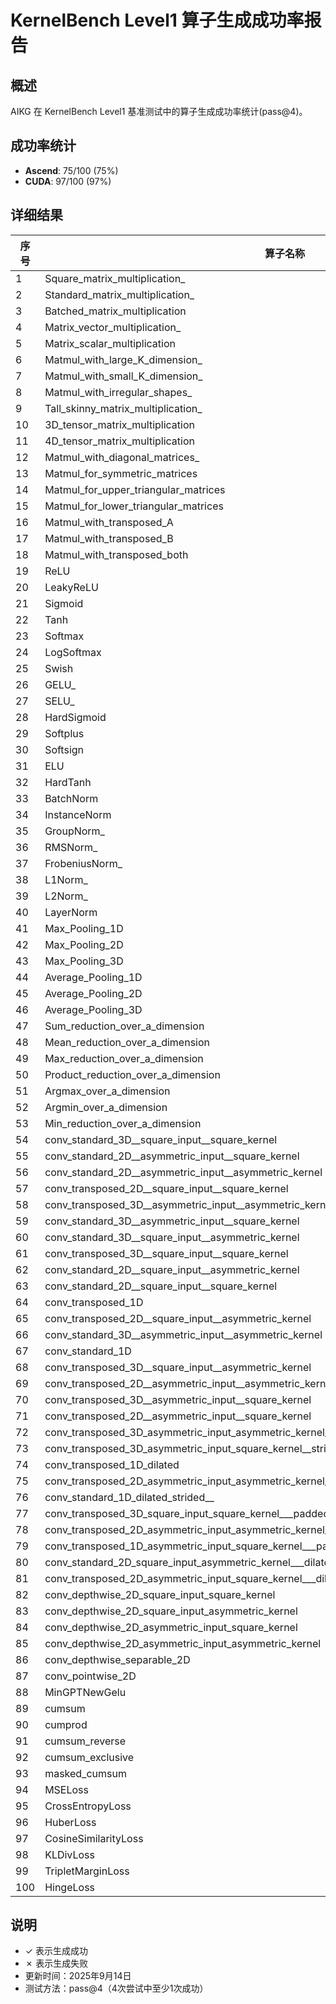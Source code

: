 # KernelBench Level1 算子生成成功率报告

## 概述

AIKG 在 KernelBench Level1 基准测试中的算子生成成功率统计(pass@4)。

## 成功率统计

- **Ascend**: 75/100 (75%)
- **CUDA**: 97/100 (97%)

## 详细结果

| 序号 | 算子名称 | Ascend | CUDA |
|------|----------|--------|------|
| 1 | Square_matrix_multiplication_ | ✓ | ✓ |
| 2 | Standard_matrix_multiplication_ | ✓ | ✓ |
| 3 | Batched_matrix_multiplication | ✓ | ✓ |
| 4 | Matrix_vector_multiplication_ | ✓ | ✓ |
| 5 | Matrix_scalar_multiplication | ✓ | ✓ |
| 6 | Matmul_with_large_K_dimension_ | ✓ | ✓ |
| 7 | Matmul_with_small_K_dimension_ | ✓ | ✓ |
| 8 | Matmul_with_irregular_shapes_ | ✗ | ✓ |
| 9 | Tall_skinny_matrix_multiplication_ | ✓ | ✓ |
| 10 | 3D_tensor_matrix_multiplication | ✓ | ✓ |
| 11 | 4D_tensor_matrix_multiplication | ✓ | ✓ |
| 12 | Matmul_with_diagonal_matrices_ | ✓ | ✓ |
| 13 | Matmul_for_symmetric_matrices | ✓ | ✓ |
| 14 | Matmul_for_upper_triangular_matrices | ✓ | ✓ |
| 15 | Matmul_for_lower_triangular_matrices | ✓ | ✓ |
| 16 | Matmul_with_transposed_A | ✓ | ✓ |
| 17 | Matmul_with_transposed_B | ✓ | ✓ |
| 18 | Matmul_with_transposed_both | ✓ | ✓ |
| 19 | ReLU | ✓ | ✓ |
| 20 | LeakyReLU | ✓ | ✓ |
| 21 | Sigmoid | ✓ | ✓ |
| 22 | Tanh | ✓ | ✓ |
| 23 | Softmax | ✓ | ✓ |
| 24 | LogSoftmax | ✓ | ✓ |
| 25 | Swish | ✓ | ✓ |
| 26 | GELU_ | ✓ | ✓ |
| 27 | SELU_ | ✓ | ✓ |
| 28 | HardSigmoid | ✓ | ✓ |
| 29 | Softplus | ✓ | ✓ |
| 30 | Softsign | ✓ | ✓ |
| 31 | ELU | ✓ | ✓ |
| 32 | HardTanh | ✓ | ✓ |
| 33 | BatchNorm | ✓ | ✓ |
| 34 | InstanceNorm | ✓ | ✓ |
| 35 | GroupNorm_ | ✓ | ✓ |
| 36 | RMSNorm_ | ✗ | ✓ |
| 37 | FrobeniusNorm_ | ✓ | ✓ |
| 38 | L1Norm_ | ✓ | ✓ |
| 39 | L2Norm_ | ✓ | ✓ |
| 40 | LayerNorm | ✓ | ✓ |
| 41 | Max_Pooling_1D | ✗ | ✓ |
| 42 | Max_Pooling_2D | ✗ | ✓ |
| 43 | Max_Pooling_3D | ✗ | ✓ |
| 44 | Average_Pooling_1D | ✓ | ✓ |
| 45 | Average_Pooling_2D | ✓ | ✓ |
| 46 | Average_Pooling_3D | ✓ | ✓ |
| 47 | Sum_reduction_over_a_dimension | ✓ | ✓ |
| 48 | Mean_reduction_over_a_dimension | ✓ | ✓ |
| 49 | Max_reduction_over_a_dimension | ✓ | ✓ |
| 50 | Product_reduction_over_a_dimension | ✓ | ✓ |
| 51 | Argmax_over_a_dimension | ✓ | ✓ |
| 52 | Argmin_over_a_dimension | ✓ | ✓ |
| 53 | Min_reduction_over_a_dimension | ✓ | ✓ |
| 54 | conv_standard_3D__square_input__square_kernel | ✓ | ✓ |
| 55 | conv_standard_2D__asymmetric_input__square_kernel | ✓ | ✓ |
| 56 | conv_standard_2D__asymmetric_input__asymmetric_kernel | ✓ | ✓ |
| 57 | conv_transposed_2D__square_input__square_kernel | ✗ | ✓ |
| 58 | conv_transposed_3D__asymmetric_input__asymmetric_kernel | ✓ | ✓ |
| 59 | conv_standard_3D__asymmetric_input__square_kernel | ✗ | ✓ |
| 60 | conv_standard_3D__square_input__asymmetric_kernel | ✗ | ✓ |
| 61 | conv_transposed_3D__square_input__square_kernel | ✗ | ✓ |
| 62 | conv_standard_2D__square_input__asymmetric_kernel | ✓ | ✓ |
| 63 | conv_standard_2D__square_input__square_kernel | ✓ | ✓ |
| 64 | conv_transposed_1D | ✗ | ✓ |
| 65 | conv_transposed_2D__square_input__asymmetric_kernel | ✗ | ✓ |
| 66 | conv_standard_3D__asymmetric_input__asymmetric_kernel | ✗ | ✓ |
| 67 | conv_standard_1D | ✓ | ✓ |
| 68 | conv_transposed_3D__square_input__asymmetric_kernel | ✗ | ✓ |
| 69 | conv_transposed_2D__asymmetric_input__asymmetric_kernel | ✗ | ✓ |
| 70 | conv_transposed_3D__asymmetric_input__square_kernel | ✗ | ✓ |
| 71 | conv_transposed_2D__asymmetric_input__square_kernel | ✗ | ✓ |
| 72 | conv_transposed_3D_asymmetric_input_asymmetric_kernel___strided_padded_grouped_ | ✗ | ✓ |
| 73 | conv_transposed_3D_asymmetric_input_square_kernel__strided_padded__grouped | ✗ | ✗ |
| 74 | conv_transposed_1D_dilated | ✗ | ✓ |
| 75 | conv_transposed_2D_asymmetric_input_asymmetric_kernel_strided__grouped____padded____dilated__ | ✓ | ✓ |
| 76 | conv_standard_1D_dilated_strided__ | ✓ | ✓ |
| 77 | conv_transposed_3D_square_input_square_kernel___padded____dilated____strided__ | ✗ | ✓ |
| 78 | conv_transposed_2D_asymmetric_input_asymmetric_kernel___padded__ | ✗ | ✓ |
| 79 | conv_transposed_1D_asymmetric_input_square_kernel___padded____strided____dilated__ | ✓ | ✓ |
| 80 | conv_standard_2D_square_input_asymmetric_kernel___dilated____padded__ | ✗ | ✓ |
| 81 | conv_transposed_2D_asymmetric_input_square_kernel___dilated____padded____strided__ | ✗ | ✓ |
| 82 | conv_depthwise_2D_square_input_square_kernel | ✓ | ✓ |
| 83 | conv_depthwise_2D_square_input_asymmetric_kernel | ✓ | ✓ |
| 84 | conv_depthwise_2D_asymmetric_input_square_kernel | ✓ | ✓ |
| 85 | conv_depthwise_2D_asymmetric_input_asymmetric_kernel | ✓ | ✓ |
| 86 | conv_depthwise_separable_2D | ✗ | ✓ |
| 87 | conv_pointwise_2D | ✗ | ✓ |
| 88 | MinGPTNewGelu | ✓ | ✗ |
| 89 | cumsum | ✓ | ✓ |
| 90 | cumprod | ✓ | ✓ |
| 91 | cumsum_reverse | ✓ | ✓ |
| 92 | cumsum_exclusive | ✓ | ✗ |
| 93 | masked_cumsum | ✓ | ✓ |
| 94 | MSELoss | ✓ | ✓ |
| 95 | CrossEntropyLoss | ✓ | ✓ |
| 96 | HuberLoss | ✓ | ✓ |
| 97 | CosineSimilarityLoss | ✓ | ✓ |
| 98 | KLDivLoss | ✓ | ✓ |
| 99 | TripletMarginLoss | ✓ | ✓ |
| 100 | HingeLoss | ✓ | ✓ |

## 说明

- ✓ 表示生成成功
- ✗ 表示生成失败
- 更新时间：2025年9月14日
- 测试方法：pass@4（4次尝试中至少1次成功）
